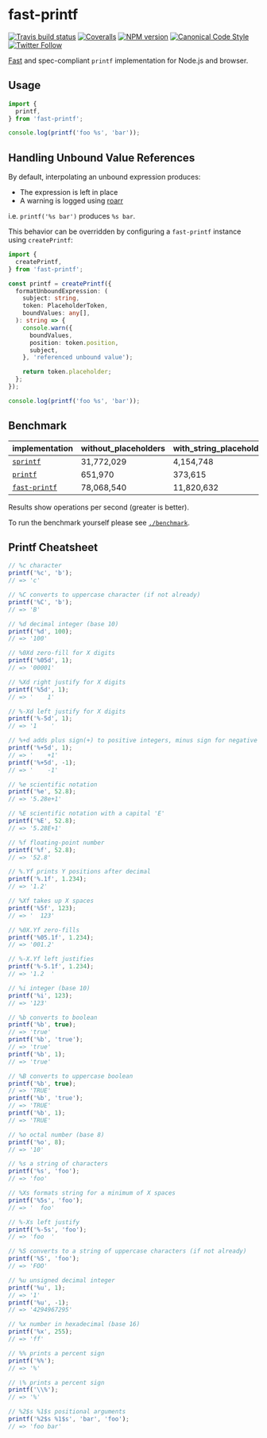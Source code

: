 # fast-printf

[![Travis build status](http://img.shields.io/travis/gajus/fast-printf/master.svg?style=flat-square)](https://travis-ci.org/gajus/fast-printf)
[![Coveralls](https://img.shields.io/coveralls/gajus/fast-printf.svg?style=flat-square)](https://coveralls.io/github/gajus/fast-printf)
[![NPM version](http://img.shields.io/npm/v/fast-printf.svg?style=flat-square)](https://www.npmjs.org/package/fast-printf)
[![Canonical Code Style](https://img.shields.io/badge/code%20style-canonical-blue.svg?style=flat-square)](https://github.com/gajus/canonical)
[![Twitter Follow](https://img.shields.io/twitter/follow/kuizinas.svg?style=social&label=Follow)](https://twitter.com/kuizinas)

[Fast](#benchmark) and spec-compliant `printf` implementation for Node.js and browser.

## Usage

```ts
import {
  printf,
} from 'fast-printf';

console.log(printf('foo %s', 'bar'));

```

## Handling Unbound Value References

By default, interpolating an unbound expression produces:

* The expression is left in place
* A warning is logged using [roarr](https://github.com/gajus/roarr)

i.e. `printf('%s bar')` produces `%s bar`.

This behavior can be overridden by configuring a `fast-printf` instance using `createPrintf`:

```ts
import {
  createPrintf,
} from 'fast-printf';

const printf = createPrintf({
  formatUnboundExpression: (
    subject: string,
    token: PlaceholderToken,
    boundValues: any[],
  ): string => {
    console.warn({
      boundValues,
      position: token.position,
      subject,
    }, 'referenced unbound value');

    return token.placeholder;
  };
});

console.log(printf('foo %s', 'bar'));

```

## Benchmark

|**implementation**|**without_placeholders**|**with_string_placeholder**|**with_many_string_placeholders**|
|-|-|-|-|
|[`sprintf`](https://github.com/alexei/sprintf.js)|31,772,029|4,154,748|637,229|
|[`printf`](https://github.com/adaltas/node-printf)|651,970|373,615|160,795|
|[`fast-printf`](https://github.com/gajus/fast-printf)|78,068,540|11,820,632|2,552,386|

Results show operations per second (greater is better).

To run the benchmark yourself please see [`./benchmark`](./benchmark).

## Printf Cheatsheet

```ts
// %c character
printf('%c', 'b');
// => 'c'

// %C converts to uppercase character (if not already)
printf('%C', 'b');
// => 'B'

// %d decimal integer (base 10)
printf('%d', 100);
// => '100'

// %0Xd zero-fill for X digits
printf('%05d', 1);
// => '00001'

// %Xd right justify for X digits
printf('%5d', 1);
// => '    1'

// %-Xd left justify for X digits
printf('%-5d', 1);
// => '1    '

// %+d adds plus sign(+) to positive integers, minus sign for negative integers(-)
printf('%+5d', 1);
// => '    +1'
printf('%+5d', -1);
// => '    -1'

// %e scientific notation
printf('%e', 52.8);
// => '5.28e+1'

// %E scientific notation with a capital 'E'
printf('%E', 52.8);
// => '5.28E+1'

// %f floating-point number
printf('%f', 52.8);
// => '52.8'

// %.Yf prints Y positions after decimal
printf('%.1f', 1.234);
// => '1.2'

// %Xf takes up X spaces
printf('%5f', 123);
// => '  123'

// %0X.Yf zero-fills
printf('%05.1f', 1.234);
// => '001.2'

// %-X.Yf left justifies
printf('%-5.1f', 1.234);
// => '1.2  '

// %i integer (base 10)
printf('%i', 123);
// => '123'

// %b converts to boolean
printf('%b', true);
// => 'true'
printf('%b', 'true');
// => 'true'
printf('%b', 1);
// => 'true'

// %B converts to uppercase boolean
printf('%b', true);
// => 'TRUE'
printf('%b', 'true');
// => 'TRUE'
printf('%b', 1);
// => 'TRUE'

// %o octal number (base 8)
printf('%o', 8);
// => '10'

// %s a string of characters
printf('%s', 'foo');
// => 'foo'

// %Xs formats string for a minimum of X spaces
printf('%5s', 'foo');
// => '  foo'

// %-Xs left justify
printf('%-5s', 'foo');
// => 'foo  '

// %S converts to a string of uppercase characters (if not already)
printf('%S', 'foo');
// => 'FOO'

// %u unsigned decimal integer
printf('%u', 1);
// => '1'
printf('%u', -1);
// => '4294967295'

// %x number in hexadecimal (base 16)
printf('%x', 255);
// => 'ff'

// %% prints a percent sign
printf('%%');
// => '%'

// \% prints a percent sign
printf('\\%');
// => '%'

// %2$s %1$s positional arguments
printf('%2$s %1$s', 'bar', 'foo');
// => 'foo bar'

```
